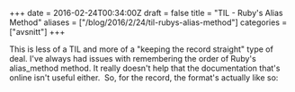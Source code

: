 +++
date = 2016-02-24T00:34:00Z
draft = false
title = "TIL - Ruby's Alias Method"
aliases = ["/blog/2016/2/24/til-rubys-alias-method"]
categories = ["avsnitt"]
+++

This is less of a TIL and more of a "keeping the record straight" type of deal. I've always had issues with remembering the order of Ruby's alias_method method. It really doesn't help that the documentation that's online isn't useful either.&nbsp;
So, for the record, the format's actually like so:
 


